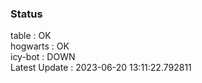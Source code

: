### Status


table : OK  
hogwarts : OK  
icy-bot : DOWN  
Latest Update : 2023-06-20 13:11:22.792811

